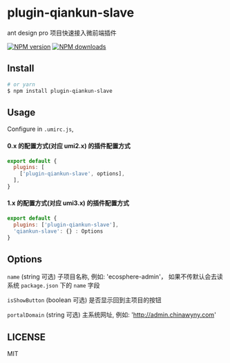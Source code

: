 # plugin-qiankun-slave

ant design pro 项目快速接入微前端插件

[![NPM version](https://img.shields.io/npm/v/plugin-qiankun-slave.svg?style=flat)](https://npmjs.org/package/plugin-qiankun-slave)
[![NPM downloads](http://img.shields.io/npm/dm/plugin-qiankun-slave.svg?style=flat)](https://npmjs.org/package/plugin-qiankun-slave)



## Install

```bash
# or yarn
$ npm install plugin-qiankun-slave
```

## Usage

Configure in `.umirc.js`,

#### 0.x 的配置方式(对应 umi2.x) 的插件配置方式
```js
export default {
  plugins: [
    ['plugin-qiankun-slave', options],
  ],
}
```

#### 1.x 的配置方式(对应 umi3.x) 的插件配置方式

```js
export default {
  plugins: ['plugin-qiankun-slave'],
  'qiankun-slave': {} : Options
}
```

## Options

`name`  (string 可选) 子项目名称, 例如: 'ecosphere-admin'， 如果不传默认会去读系统 `package.json` 下的 `name` 字段

`isShowButton`  (boolean 可选) 是否显示回到主项目的按钮

`portalDomain` (string 可选) 主系统网址, 例如: 'http://admin.chinawyny.com'

## LICENSE

MIT
